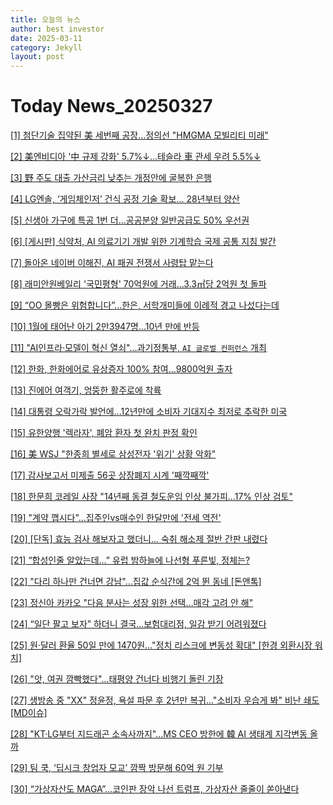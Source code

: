 ```yaml
---
title: 오늘의 뉴스
author: best investor
date: 2025-03-11
category: Jekyll
layout: post
---
```


# Today News_20250327

[[1]  첨단기술 집약된 美 세번째 공장…정의선 "HMGMA 모빌리티 미래"](http://v.daum.net/v/20250327073900041)

[[2]  美엔비디아 '中 규제 강화' 5.7%↓…테슬라 車 관세 우려 5.5%↓](http://v.daum.net/v/20250327054534225)

[[3]  野 주도 대출 가산금리 낮추는 개정안에 굴복한 은행](http://v.daum.net/v/20250327060042446)

[[4]  LG엔솔, ‘게임체인저’ 건식 공정 기술 확보… 28년부터 양산](http://v.daum.net/v/20250325120610078)

[[5]  신생아 가구에 특공 1번 더…공공분양 일반공급도 50% 우선권](http://v.daum.net/v/20250326131510941)

[[6]  [게시판] 식약처, AI 의료기기 개발 위한 기계학습 국제 공통 지침 발간](http://v.daum.net/v/20250326092750002)

[[7]  돌아온 네이버 이해진, AI 패권 전쟁서 사령탑 맡는다](http://v.daum.net/v/20250326104826183)

[[8]  래미안원베일리 '국민평형' 70억원에 거래…3.3㎡당 2억원 첫 돌파](http://v.daum.net/v/20250326113320751)

[[9]  “OO 몰빵은 위험합니다”...한은, 서학개미들에 이례적 경고 나섰다는데](http://v.daum.net/v/20250326210308185)

[[10]  1월에 태어난 아기 2만3947명…10년 만에 반등](http://v.daum.net/v/20250326120510125)

[[11]  "AI인프라·모델이 혁신 열쇠"…과기정통부, `AI 글로벌 컨퍼런스` 개최](http://v.daum.net/v/20250325182025454)

[[12]  한화, 한화에어로 유상증자 100% 참여...9800억원 출자](http://v.daum.net/v/20250326163707771)

[[13]  진에어 여객기, 엉뚱한 활주로에 착륙](http://v.daum.net/v/20250326194049059)

[[14]  대통령 오락가락 발언에...12년만에 소비자 기대지수 최저로 추락한 미국](http://v.daum.net/v/20250326103300294)

[[15]  유한양행 '렉라자', 폐암 환자 첫 완치 판정 확인](http://v.daum.net/v/20250325103101298)

[[16]  美 WSJ "한종희 별세로 삼성전자 '위기' 상황 악화"](http://v.daum.net/v/20250326050512543)

[[17]  감사보고서 미제출 56곳 상장폐지 시계 '째깍째깍'](http://v.daum.net/v/20250326175203952)

[[18]  한문희 코레일 사장 "14년째 동결 철도운임 인상 불가피…17% 인상 검토"](http://v.daum.net/v/20250326074151842)

[[19]  "계약 깹시다"...집주인vs매수인 한달만에 '전세 역전'](http://v.daum.net/v/20250326060029241)

[[20]  [단독] 효능 검사 해보자고 했더니… 숙취 해소제 절반 간판 내렸다](http://v.daum.net/v/20250325050214841)

[[21]  “합성인줄 알았는데…” 유럽 밤하늘에 나선형 푸른빛, 정체는?](http://v.daum.net/v/20250326172228726)

[[22]  "다리 하나만 건너면 강남"…집값 순식간에 2억 뛴 동네 [돈앤톡]](http://v.daum.net/v/20250326063112846)

[[23]  정신아 카카오 "다음 분사는 성장 위한 선택…매각 고려 안 해"](http://v.daum.net/v/20250326191634285)

[[24]  “일단 팔고 보자” 하더니 결국…보험대리점, 일감 받기 어려워졌다](http://v.daum.net/v/20250326070601335)

[[25]  원·달러 환율 50일 만에 1470원…"정치 리스크에 변동성 확대" [한경 외환시장 워치]](http://v.daum.net/v/20250325155708356)

[[26]  "앗, 여권 깜빡했다"…태평양 건너다 비행기 돌린 기장](http://v.daum.net/v/20250325102855199)

[[27]  생방송 중 "XX" 정윤정, 욕설 파문 후 2년만 복귀…"소비자 우습게 봐" 비난 쇄도 [MD이슈]](http://v.daum.net/v/20250325192525270)

[[28]   "KT·LG부터 지드래곤 소속사까지"…MS CEO 방한에 韓 AI 생태계 지각변동 올까](http://v.daum.net/v/20250326181349716)

[[29]  팀 쿡, ‘딥시크 창업자 모교’ 깜짝 방문해 60억 원 기부](http://v.daum.net/v/20250326175039880)

[[30]  “가상자산도 MAGA”...코인판 장악 나선 트럼프, 가상자산 줄줄이 쏟아낸다](http://v.daum.net/v/20250325203300855)

